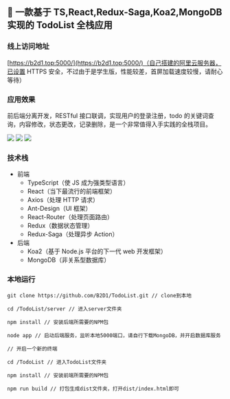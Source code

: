 ## 🚩 一款基于 TS,React,Redux-Saga,Koa2,MongoDB 实现的 TodoList 全栈应用

### 线上访问地址

[https://b2d1.top:5000/](https://b2d1.top:5000/)（自己搭建的阿里云服务器，已设置 HTTPS 安全，不过由于是学生版，性能较差，首屏加载速度较慢，请耐心等待）

### 应用效果

前后端分离开发，RESTful 接口联调，实现用户的登录注册，todo 的关键词查询，内容修改，状态更改，记录删除，是一个非常值得入手实践的全栈项目。

![](https://user-gold-cdn.xitu.io/2019/2/18/168ffd0a48e17d37?w=1920&h=1048&f=png&s=69412)
![](https://user-gold-cdn.xitu.io/2019/2/18/168ffc207020d835?w=1920&h=1048&f=png&s=78425)
![](https://user-gold-cdn.xitu.io/2019/2/18/168ffc248829116e?w=1920&h=1048&f=png&s=76216)

### 技术栈

-   前端
    -   TypeScript（使 JS 成为强类型语言）
    -   React（当下最流行的前端框架）
    -   Axios（处理 HTTP 请求）
    -   Ant-Design（UI 框架）
    -   React-Router（处理页面路由）
    -   Redux（数据状态管理）
    -   Redux-Saga（处理异步 Action）
-   后端
    -   Koa2（基于 Node.js 平台的下一代 web 开发框架）
    -   MongoDB（非关系型数据库）

### 本地运行

```
git clone https://github.com/B2D1/TodoList.git // clone到本地
```

```
cd /TodoList/server // 进入server文件夹

npm install // 安装后端所需要的NPM包

node app // 启动后端服务，监听本地5000端口，请自行下载MongoDB，并开启数据库服务
```

```
// 开启一个新的终端

cd /TodoList // 进入TodoList文件夹

npm install // 安装前端所需要的NPM包

npm run build // 打包生成dist文件夹，打开dist/index.html即可
```
